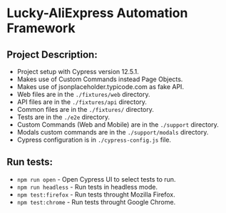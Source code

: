 # Lucky-AliExpress Automation Framework

## Project Description:
* Project setup with Cypress version 12.5.1.
* Makes use of Custom Commands instead Page Objects.
* Makes use of jsonplaceholder.typicode.com as fake API.
* Web files are in the `./fixtures/web` directory.
* API files are in the `./fixtures/api` directory.
* Common files are in the `./fixtures/` directory.
* Tests are in the `./e2e` directory.
* Custom Commands (Web and Mobile) are in the `./support` directory.
* Modals custom commands are in the `./support/modals` directory.
* Cypress configuration is in `./cypress-config.js` file.

## Run tests:
* `npm run open` - Open Cypress UI to select tests to run.
* `npm run headless` - Run tests in headless mode.
* `npm test:firefox` - Run tests throught Mozilla Firefox.
* `npm test:chrome` - Run tests throught Google Chrome.